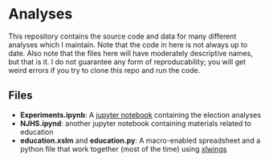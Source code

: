 # Analyses

This repository contains the source code and data for many different analyses which I maintain. Note that the code in here is not always up to date. Also note that the
files here will have moderately descriptive names, but that is it. I do not guarantee any form of reproducability; you will get weird errors if you try to clone this repo
and run the code.

## Files

 * **Experiments.ipynb**: A [jupyter notebook](https://jupyter.org/) containing the election analyses
 * **NJHS.ipynd**: another jupyter notebook containing materials related to education
 * **education.xslm** and **education.py**: A macro-enabled spreadsheet and a python file that work together (most of the time) using [xlwings](https://xlwings.org)

